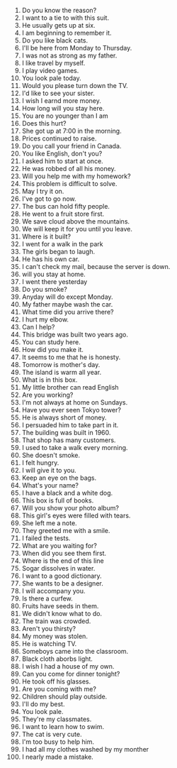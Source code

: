 1. Do you know the reason?
2. I want to a tie to with this suit.
3. He usually gets up at six.
4. I am beginning to remember it.
5. Do you like black cats.
6. I'll be here from Monday to Thursday.
7. I was not as strong as my father.
8. I like travel by myself.
9. I play video games.
10. You look pale today.
11. Would you please turn down the TV.
12. I'd like to see your sister.
13. I wish I earnd more money.
14. How long will you stay here.
15. You are no younger than I am 
16. Does this hurt?
17. She got up at 7:00 in the morning.
18. Prices continued to raise.
19. Do you call your friend in Canada.
20. You like English, don't you?
21. I asked him to start at once.
22. He was robbed of all his money.
23. Will you help me with my homework?
24. This problem is difficult to solve.
25. May I try it on.
26. I've got to go now.
27. The bus can hold fifty people.
28. He went to a fruit store first.
29. We save cloud above the mountains.
30. We will keep it for you until you leave.
31. Where is it built?
32. I went for a walk in the park
33. The girls began to laugh.
34. He has his own car.
35. I can't check my mail, because the server is down.
36. will you stay at home.
37. I went there yesterday
38. Do you smoke?
39. Anyday will do except Monday.
40. My father maybe wash the car.
41. What time did you arrive there?
42. I hurt my elbow.
43. Can I help?
44. This bridge was built two years ago.
45. You can study here.
46. How did you make it.
47. It seems to me that he is honesty.
48. Tomorrow is mother's day.
49. The island is warm all year.
50. What is in this box.
51. My little brother can read English
52. Are you working?
53. I'm not always at home on Sundays.
54. Have you ever seen Tokyo tower?
55. He is always short of money.
56. I persuaded him to take part in it.
57. The building was built in 1960.
58. That shop has many customers.
59. I used to take a walk every morning.
60. She doesn't smoke.
61. I felt hungry.
62. I will give it to you.
63. Keep an eye on the bags.
64. What's your name?
65. I have a black and a white dog.
66. This box is full of books.
67. Will you show your photo album?
68. This girl's eyes were filled with tears.
69. She left me a note.
70. They greeted me with a smile.
71. I failed the tests.
72. What are you waiting for?
73. When did you see them first.
74. Where is the end of this line
75. Sogar dissolves in water.
76. I want to a good dictionary.
77. She wants to be a designer.
78. I will accompany you.
79. Is there a curfew.
80. Fruits have seeds in them.
81. We didn't know what to do.
82. The train was crowded.
83. Aren't you thirsty?
84. My money was stolen.
85. He is watching TV.
86. Someboys came into the classroom.
87. Black cloth aborbs light.
88. I wish I had a house of my own.
89. Can you come for dinner tonight?
90. He took off his glasses.
91. Are you coming with me?
92. Children should play outside.
93. I'll do my best.
94. You look pale.
95. They're my classmates.
96. I want to learn how to swim.
97. The cat is very cute.
98. I'm too busy to help him.
99. I had all my clothes washed by my monther
100. I nearly made a mistake.
